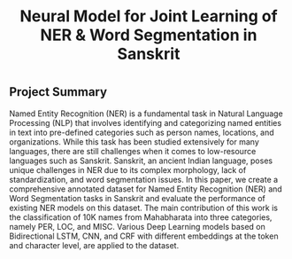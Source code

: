 <h1 align="center"> Neural Model for Joint Learning of NER & Word Segmentation in Sanskrit <h1>

## Project Summary ##
Named Entity Recognition (NER) is a fundamental task in Natural Language Processing (NLP) that involves identifying and categorizing named entities in text into pre-defined categories such as person names, locations, and organizations. While this
task has been studied extensively for many languages, there are still challenges when it comes to low-resource languages such as Sanskrit. Sanskrit, an ancient Indian language, poses unique challenges in NER due to its complex morphology, lack of
standardization, and word segmentation issues. In this paper, we create a comprehensive annotated dataset for Named Entity Recognition (NER) and Word Segmentation tasks in Sanskrit and evaluate the performance of existing NER models on
this dataset. The main contribution of this work is the classification of 10K names from Mahabharata into three categories, namely PER, LOC, and MISC. Various Deep Learning models based on Bidirectional LSTM, CNN, and CRF with different embeddings at the token and character level, are applied to the dataset.

